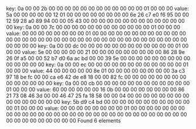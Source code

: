 key:
0a 00 00 2b 00 00 00 00  00 00 00 00 00 00 00 00
01 00 00 00
value:
5a 00 00 00 00 00 12 01  00 00 00 00 00 00 00 00
6e 26 c7 e0 f6 95 00 00  12 59 28 a0 89 94 00 00
05 43 00 00 00 00 00 00  00 00 00 00 00 00 00 00
key:
0a 00 00 7c 00 00 00 00  00 00 00 00 00 00 00 00
01 00 00 00
value:
00 00 00 00 00 00 00 00  01 00 00 00 00 00 00 00
00 00 00 00 00 00 00 00  00 00 00 00 00 00 00 00
00 00 00 00 00 00 00 00  00 00 00 00 00 00 00 00
key:
0a 00 00 dc 00 00 00 00  00 00 00 00 00 00 00 00
01 00 00 00
value:
5e 00 00 00 00 00 21 00  00 00 00 00 00 00 00 00
86 28 9e 26 0f a5 00 00  52 b7 d0 6a ac bd 00 00
39 5e 00 00 00 00 00 00  00 00 00 00 00 00 00 00
key:
0a 00 00 ec 00 00 00 00  00 00 00 00 00 00 00 00
01 00 00 00
value:
44 00 00 00 00 00 8e 01  00 00 00 00 00 00 00 00
3a c3 97 18 be fc 00 00  ca e6 42 de e8 18 00 00
82 fc 00 00 00 00 00 00  00 00 00 00 00 00 00 00
key:
0a 00 00 cb 00 00 00 00  00 00 00 00 00 00 00 00
01 00 00 00
value:
60 00 00 00 00 00 16 0b  00 00 00 00 00 00 00 00
86 21 73 08 46 3d 00 00  46 47 25 fa 18 58 00 00
04 00 00 00 00 00 00 00  00 00 00 00 00 00 00 00
key:
5b d9 c4 bd 00 00 00 00  00 00 00 00 00 00 00 00
01 00 00 00
value:
00 00 00 00 00 00 00 00  01 00 00 00 00 00 00 00
00 00 00 00 00 00 00 00  00 00 00 00 00 00 00 00
00 00 00 00 00 00 00 00  00 00 00 00 00 00 00 00
Found 6 elements
